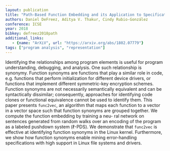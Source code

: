 ```yaml
---
layout: publication
title: "Path-Based Function Embedding and its Application to Specification Mining"
authors: Daniel DeFreez, Aditya V. Thakur, Cindy Rubio-González
conference: ICSE
year: 2018
bibkey: defreez2018path
additional_links:
   - {name: "ArXiV", url: "https://arxiv.org/abs/1802.07779"}
tags: ["program analysis", "representation"]
---
```

Identifying the relationships among program elements is useful
for program understanding, debugging, and analysis. One such
relationship is synonymy. Function synonyms are functions that
play a similar role in code, e.g. functions that perform initialization
for different device drivers, or functions that implement different
symmetric-key encryption schemes. Function synonyms are not
necessarily semantically equivalent and can be syntactically dissimilar; consequently, approaches for identifying code clones or
functional equivalence cannot be used to identify them. This paper presents `func2vec`, an algorithm that maps each function to a vector in a vector space such that function synonyms are grouped
together. We compute the function embedding by training a neu-
ral network on sentences generated from random walks over an
encoding of the program as a labeled pushdown system (ℓ-PDS).
We demonstrate that `func2vec`
is effective at identifying function
synonyms in the Linux kernel. Furthermore, we show how function
synonyms enable mining error-handling specifications with high
support in Linux file systems and drivers.
